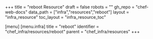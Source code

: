 +++
title = "reboot Resource"
draft = false
robots = ""
gh_repo = "chef-web-docs"
data_path = ["infra","resources","reboot"]
layout = "infra_resource"
toc_layout = "infra_resource_toc"

[menu]
  [menu.infra]
    title = "reboot"
    identifier = "chef_infra/resources/reboot"
    parent = "chef_infra/resources"
+++

<!-- The contents of this page are automatically generated from the reboot.yaml file in the data/infra/resources directory. -->
<!-- To suggest a change, edit the https://github.com/chef/chef/blob/main/lib/chef/resource/reboot.rb file and submit a pull request to the https://github.com/chef/chef repository. -->
<!-- markdownlint-disable-file -->
